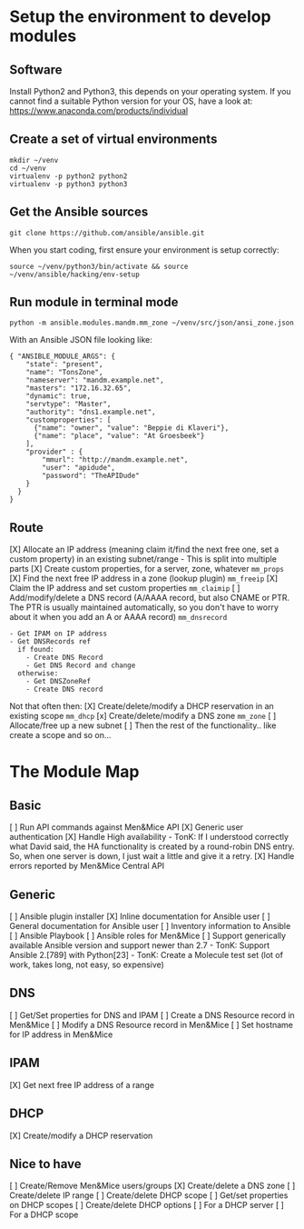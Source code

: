 # Setup the environment to develop modules

## Software

Install Python2 and Python3, this depends on your operating
system. If you cannot find a suitable Python version for your OS,
have a look at: https://www.anaconda.com/products/individual

## Create a set of virtual environments

```
mkdir ~/venv
cd ~/venv
virtualenv -p python2 python2
virtualenv -p python3 python3
```

## Get the Ansible sources

```
git clone https://github.com/ansible/ansible.git
```

When you start coding, first ensure your environment is setup
correctly:

```
source ~/venv/python3/bin/activate && source ~/venv/ansible/hacking/env-setup
```

## Run module in terminal mode

```
python -m ansible.modules.mandm.mm_zone ~/venv/src/json/ansi_zone.json
```

With an Ansible JSON file looking like:

```
{ "ANSIBLE_MODULE_ARGS": {
    "state": "present",
    "name": "TonsZone",
    "nameserver": "mandm.example.net",
    "masters": "172.16.32.65",
    "dynamic": true,
    "servtype": "Master",
    "authority": "dns1.example.net",
    "customproperties": [
      {"name": "owner", "value": "Beppie di Klaveri"},
      {"name": "place", "value": "At Groesbeek"}
    ],
    "provider" : {
        "mmurl": "http://mandm.example.net",
        "user": "apidude",
        "password": "TheAPIDude"
    }
  }
}
```

## Route

[X] Allocate an IP address (meaning claim it/find the next free one, set
    a custom property) in an existing subnet/range
    - This is split into multiple parts
      [X] Create custom properties, for a server, zone, whatever
          `mm_props`
      [X] Find the next free IP address in a zone (lookup plugin)
          `mm_freeip`
      [X] Claim the IP address and set custom properties
          `mm_claimip`
[ ] Add/modify/delete a DNS record (A/AAAA record, but also CNAME or
    PTR. The PTR is usually maintained automatically, so you don't have
    to worry about it when you add an A or AAAA record)
    `mm_dnsrecord`

    - Get IPAM on IP address
    - Get DNSRecords ref
      if found:
        - Create DNS Record
        - Get DNS Record and change
      otherwise:
        - Get DNSZoneRef
        - Create DNS record

Not that often then:
[X] Create/delete/modify a DHCP reservation in an existing scope
    `mm_dhcp`
[x] Create/delete/modify a DNS zone
    `mm_zone`
[ ] Allocate/free up a new subnet
[ ] Then the rest of the functionality.. like create a scope and so on...


# The Module Map

## Basic

[ ] Run API commands against Men&Mice API
    [X] Generic user authentication
    [X] Handle High availability
        - TonK: If I understood correctly what David said, the HA
          functionality is created by a round-robin DNS entry.
          So, when one server is down, I just wait a little and
          give it a retry.
    [X] Handle errors reported by Men&Mice Central API

## Generic

[ ] Ansible plugin installer
[X] Inline documentation for Ansible user
[ ] General documentation for Ansible user
[ ] Inventory information to Ansible
[ ] Ansible Playbook
[ ] Ansible roles for Men&Mice
[ ] Support generically available Ansible version and
    support newer than 2.7
    - TonK: Support Ansible 2.[789] with Python[23]
    - TonK: Create a Molecule test set (lot of work, takes long, not
      easy, so expensive)

## DNS

[ ] Get/Set properties for DNS and IPAM
[ ] Create a DNS Resource record in Men&Mice
[ ] Modify a DNS Resource record in Men&Mice
[ ] Set hostname for IP address in Men&Mice

## IPAM

[X] Get next free IP address of a range

## DHCP

[X] Create/modify a DHCP reservation

## Nice to have

[ ] Create/Remove Men&Mice users/groups
[X] Create/delete a DNS zone
[ ] Create/delete IP range
[ ] Create/delete DHCP scope
[ ] Get/set properties on DHCP scopes
[ ] Create/delete DHCP options
    [ ] For a DHCP server
    [ ] For a DHCP scope


